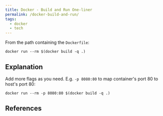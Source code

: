 ```yaml
---
title: Docker - Build and Run One-liner
permalink: /docker-build-and-run/
tags: 
  - docker
  - tech
---
```

From the path containing the `Dockerfile`:

```shell
docker run --rm $(docker build -q .)
```

## Explanation

Add more flags as you need. E.g. `-p 8080:80` to map container's port 80 to host's port 80:

```shell
docker run --rm -p 8080:80 $(docker build -q .)
```

## References